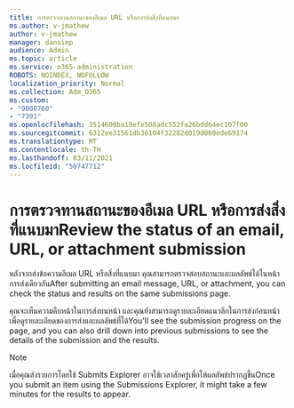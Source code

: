 ```yaml
---
title: การตรวจทานสถานะของอีเมล URL หรือการส่งสิ่งที่แนบมา
ms.author: v-jmathew
author: v-jmathew
manager: dansimp
audience: Admin
ms.topic: article
ms.service: o365-administration
ROBOTS: NOINDEX, NOFOLLOW
localization_priority: Normal
ms.collection: Adm_O365
ms.custom:
- "9000760"
- "7391"
ms.openlocfilehash: 3514600ba19efe508adc552fa26bdd64ec107f00
ms.sourcegitcommit: 6312ee31561db36104f32282d019d069ede69174
ms.translationtype: MT
ms.contentlocale: th-TH
ms.lasthandoff: 03/11/2021
ms.locfileid: "50747712"
---
```

# <a name="review-the-status-of-an-email-url-or-attachment-submission"></a><span data-ttu-id="26eb3-102">การตรวจทานสถานะของอีเมล URL หรือการส่งสิ่งที่แนบมา</span><span class="sxs-lookup"><span data-stu-id="26eb3-102">Review the status of an email, URL, or attachment submission</span></span>

<span data-ttu-id="26eb3-103">หลังจากส่งข้อความอีเมล URL หรือสิ่งที่แนบมา คุณสามารถตรวจสอบสถานะและผลลัพธ์ได้ในหน้าการส่งเดียวกัน</span><span class="sxs-lookup"><span data-stu-id="26eb3-103">After submitting an email message, URL, or attachment, you can check the status and results on the same submissions page.</span></span>

<span data-ttu-id="26eb3-104">คุณจะเห็นความคืบหน้าในการส่งบนหน้า และคุณยังสามารถดูรายละเอียดแนวลึกในการส่งก่อนหน้าเพื่อดูรายละเอียดของการส่งและผลลัพธ์ที่ได้</span><span class="sxs-lookup"><span data-stu-id="26eb3-104">You'll see the submission progress on the page, and you can also drill down into previous submissions to see the details of the submission and the results.</span></span>

> [!NOTE]
> <span data-ttu-id="26eb3-105">เมื่อคุณส่งรายการโดยใช้ Submits Explorer อาจใช้เวลาสักครู่เพื่อให้ผลลัพธ์ปรากฏขึ้น</span><span class="sxs-lookup"><span data-stu-id="26eb3-105">Once you submit an item using the Submissions Explorer, it might take a few minutes for the results to appear.</span></span>

